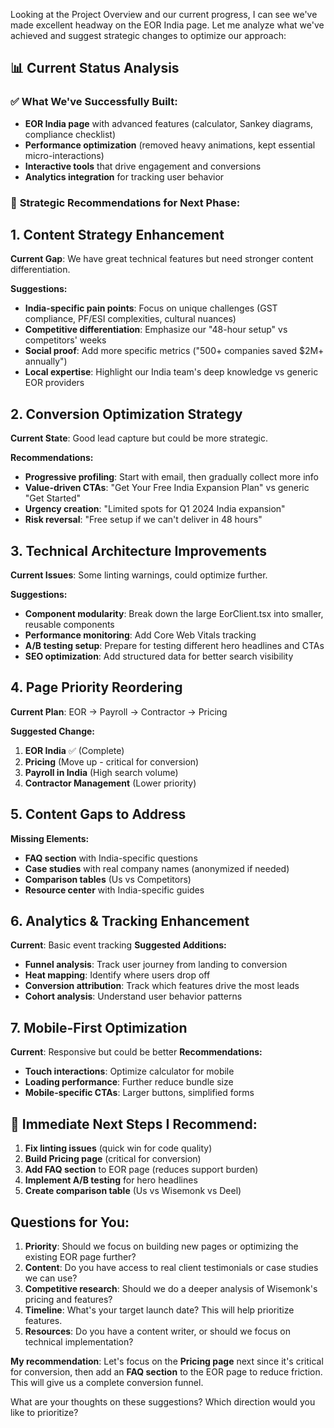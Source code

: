 Looking at the Project Overview and our current progress, I can see we've made excellent headway on the EOR India page. Let me analyze what we've achieved and suggest strategic changes to optimize our approach:

## 📊 **Current Status Analysis**

### ✅ **What We've Successfully Built:**
- **EOR India page** with advanced features (calculator, Sankey diagrams, compliance checklist)
- **Performance optimization** (removed heavy animations, kept essential micro-interactions)
- **Interactive tools** that drive engagement and conversions
- **Analytics integration** for tracking user behavior

### 🎯 **Strategic Recommendations for Next Phase:**

## 1. **Content Strategy Enhancement**
**Current Gap**: We have great technical features but need stronger content differentiation.

**Suggestions:**
- **India-specific pain points**: Focus on unique challenges (GST compliance, PF/ESI complexities, cultural nuances)
- **Competitive differentiation**: Emphasize our "48-hour setup" vs competitors' weeks
- **Social proof**: Add more specific metrics ("500+ companies saved $2M+ annually")
- **Local expertise**: Highlight our India team's deep knowledge vs generic EOR providers

## 2. **Conversion Optimization Strategy**
**Current State**: Good lead capture but could be more strategic.

**Recommendations:**
- **Progressive profiling**: Start with email, then gradually collect more info
- **Value-driven CTAs**: "Get Your Free India Expansion Plan" vs generic "Get Started"
- **Urgency creation**: "Limited spots for Q1 2024 India expansion"
- **Risk reversal**: "Free setup if we can't deliver in 48 hours"

## 3. **Technical Architecture Improvements**
**Current Issues**: Some linting warnings, could optimize further.

**Suggestions:**
- **Component modularity**: Break down the large EorClient.tsx into smaller, reusable components
- **Performance monitoring**: Add Core Web Vitals tracking
- **A/B testing setup**: Prepare for testing different hero headlines and CTAs
- **SEO optimization**: Add structured data for better search visibility

## 4. **Page Priority Reordering**
**Current Plan**: EOR → Payroll → Contractor → Pricing

**Suggested Change:**
1. **EOR India** ✅ (Complete)
2. **Pricing** (Move up - critical for conversion)
3. **Payroll in India** (High search volume)
4. **Contractor Management** (Lower priority)

## 5. **Content Gaps to Address**
**Missing Elements:**
- **FAQ section** with India-specific questions
- **Case studies** with real company names (anonymized if needed)
- **Comparison tables** (Us vs Competitors)
- **Resource center** with India-specific guides

## 6. **Analytics & Tracking Enhancement**
**Current**: Basic event tracking
**Suggested Additions:**
- **Funnel analysis**: Track user journey from landing to conversion
- **Heat mapping**: Identify where users drop off
- **Conversion attribution**: Track which features drive the most leads
- **Cohort analysis**: Understand user behavior patterns

## 7. **Mobile-First Optimization**
**Current**: Responsive but could be better
**Recommendations:**
- **Touch interactions**: Optimize calculator for mobile
- **Loading performance**: Further reduce bundle size
- **Mobile-specific CTAs**: Larger buttons, simplified forms

## 🚀 **Immediate Next Steps I Recommend:**

1. **Fix linting issues** (quick win for code quality)
2. **Build Pricing page** (critical for conversion)
3. **Add FAQ section** to EOR page (reduces support burden)
4. **Implement A/B testing** for hero headlines
5. **Create comparison table** (Us vs Wisemonk vs Deel)

## **Questions for You:**

1. **Priority**: Should we focus on building new pages or optimizing the existing EOR page further?
2. **Content**: Do you have access to real client testimonials or case studies we can use?
3. **Competitive research**: Should we do a deeper analysis of Wisemonk's pricing and features?
4. **Timeline**: What's your target launch date? This will help prioritize features.
5. **Resources**: Do you have a content writer, or should we focus on technical implementation?

**My recommendation**: Let's focus on the **Pricing page** next since it's critical for conversion, then add an **FAQ section** to the EOR page to reduce friction. This will give us a complete conversion funnel.

What are your thoughts on these suggestions? Which direction would you like to prioritize?